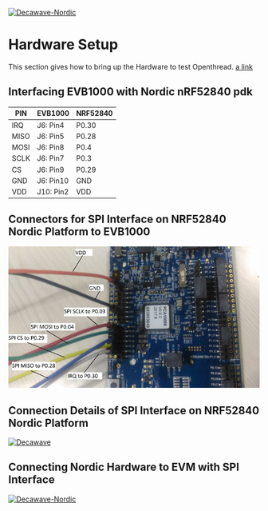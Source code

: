 [![Decawave-Nordic][ot-logo]][dw-repo]

# Hardware Setup
This section gives how to bring up the Hardware to test Openthread. 
[a link](https://github.com/rmadhuraj/testing/blob/master/DW1000/doc/Hardware_setup.md)



[dw-repo]: https://github.com/rmadhuraj/testing/blob/master
[nordic-img]: DW1000/doc/images/nordic.png
[evb1000-img]: /blob/master/DW1000/doc/images/evb1000.png
[evb-nordic-img]: blob/master/DW1000/doc/images/evb-nordic.png
[ot-logo]: blob/master/DW1000/doc/images/openthread_logo.png

## Interfacing EVB1000 with Nordic nRF52840 pdk
 |PIN|EVB1000|NRF52840|
 |-----|-----|-----|
 |IRQ|J6: Pin4|P0.30|
 |MISO|J6: Pin5|P0.28|
 |MOSI|J6: Pin8|P0.4|
 |SCLK|J6: Pin7|P0.3|
 |CS|J6: Pin9|P0.29|
 |GND|J6: Pin10|GND|
 |VDD|J10: Pin2|VDD|

## Connectors for SPI Interface on NRF52840 Nordic Platform to EVB1000

[![nRF52840][nordic-img]][dw-repo]

## Connection Details of SPI Interface on NRF52840 Nordic Platform

[![Decawave][evb1000-img]][dw-repo]

## Connecting Nordic Hardware to EVM with SPI Interface

[![Decawave-Nordic][evb-nordic-img]][dw-repo]
